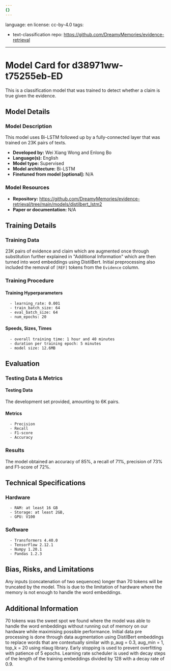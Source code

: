 ```yaml
---
{}
---
```

language: en
license: cc-by-4.0
tags:
- text-classification
repo: https://github.com/DreamyMemories/evidence-retrieval

---

# Model Card for d38971ww-t75255eb-ED

<!-- Provide a quick summary of what the model is/does. -->

This is a classification model that was trained to
      detect whether a claim is true given the evidence.


## Model Details

### Model Description

<!-- Provide a longer summary of what this model is. -->

This model uses Bi-LSTM followed up by a fully-connected layer that was trained
      on 23K pairs of texts.

- **Developed by:** Wei Xiang Wong and Enlong Bo
- **Language(s):** English
- **Model type:** Supervised
- **Model architecture:** Bi-LSTM
- **Finetuned from model [optional]:** N/A

### Model Resources

<!-- Provide links where applicable. -->

- **Repository:** https://github.com/DreamyMemories/evidence-retrieval/tree/main/models/distilbert_lstm2
- **Paper or documentation:** N/A

## Training Details

### Training Data

<!-- This is a short stub of information on the training data that was used, and documentation related to data pre-processing or additional filtering (if applicable). -->

23K pairs of evidence and claim which are augmented once through substitution further explained in "Additional Information"  which are then turned into word embeddings using DistilBert. Initial preprocessing also included the removal of `[REF]` tokens from the `Evidence` column.

### Training Procedure

<!-- This relates heavily to the Technical Specifications. Content here should link to that section when it is relevant to the training procedure. -->

#### Training Hyperparameters

<!-- This is a summary of the values of hyperparameters used in training the model. -->


      - learning_rate: 0.001
      - train_batch_size: 64
      - eval_batch_size: 64
      - num_epochs: 20

#### Speeds, Sizes, Times

<!-- This section provides information about how roughly how long it takes to train the model and the size of the resulting model. -->


      - overall training time: 1 hour and 40 minutes
      - duration per training epoch: 5 minutes
      - model size: 12.6MB

## Evaluation

<!-- This section describes the evaluation protocols and provides the results. -->

### Testing Data & Metrics

#### Testing Data

<!-- This should describe any evaluation data used (e.g., the development/validation set provided). -->

The development set provided, amounting to 6K pairs.

#### Metrics

<!-- These are the evaluation metrics being used. -->


      - Precision
      - Recall
      - F1-score
      - Accuracy

### Results

The model obtained an accuracy of 85%, a recall of 71%, precision of 73% and F1-score of 72%.

## Technical Specifications

### Hardware


      - RAM: at least 16 GB
      - Storage: at least 2GB,
      - GPU: V100

### Software


      - Transformers 4.40.0
      - TensorFlow 2.12.1
      - Numpy 1.20.1
      - Pandas 1.2.3 

## Bias, Risks, and Limitations

<!-- This section is meant to convey both technical and sociotechnical limitations. -->

Any inputs (concatenation of two sequences) longer than
      70 tokens will be truncated by the model. This is due to the limitation of hardware where the memory is not enough to handle the word embeddings.

## Additional Information

<!-- Any other information that would be useful for other people to know. -->

70 tokens was the sweet spot we found where the model was able to handle the word embeddings without running out of memory on our hardware while maximising possible performance. Initial data pre processing is done through data augmentation using DistilBert embeddings to replace words that are contextually similar with p_aug = 0.3, aug_min = 1, top_k = 20 using nlaug library. Early stopping is used to prevent overfitting with patience of 5 epochs. Learning rate scheduler is used with decay steps of the length of the training embeddings divided by 128 with a decay rate of 0.9.  
```
